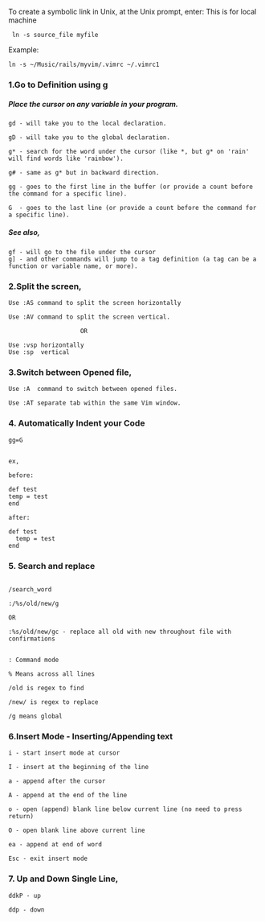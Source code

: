 To create a symbolic link in Unix, at the Unix prompt, enter: This is for local machine

```
 ln -s source_file myfile

```

Example:

```
ln -s ~/Music/rails/myvim/.vimrc ~/.vimrc1

```

### 1.Go to Definition using g

##### Place the cursor on any variable in your program.

```
gd - will take you to the local declaration.

gD - will take you to the global declaration.

g* - search for the word under the cursor (like *, but g* on 'rain' will find words like 'rainbow').

g# - same as g* but in backward direction.

gg - goes to the first line in the buffer (or provide a count before the command for a specific line).

G  - goes to the last line (or provide a count before the command for a specific line).
```
##### See also,

```
gf - will go to the file under the cursor
g] - and other commands will jump to a tag definition (a tag can be a function or variable name, or more).
```

### 2.Split the screen,

```
Use :AS command to split the screen horizontally

Use :AV command to split the screen vertical.

					OR

Use :vsp horizontally 
Use :sp  vertical 
```

### 3.Switch between Opened file,
```
Use :A  command to switch between opened files.

Use :AT separate tab within the same Vim window.
```

### 4. Automatically Indent your Code

```
gg=G


ex,

before:

def test
temp = test
end

after: 

def test
  temp = test
end
```

### 5. Search and replace

```

/search_word

```

```
:/%s/old/new/g 

OR

:%s/old/new/gc - replace all old with new throughout file with confirmations


: Command mode

% Means across all lines

/old is regex to find

/new/ is regex to replace 

/g means global

```

### 6.Insert Mode - Inserting/Appending text

```
i - start insert mode at cursor

I - insert at the beginning of the line

a - append after the cursor

A - append at the end of the line

o - open (append) blank line below current line (no need to press return)

O - open blank line above current line

ea - append at end of word

Esc - exit insert mode
```

### 7. Up and Down Single Line,


```
ddkP - up

ddp - down
```

